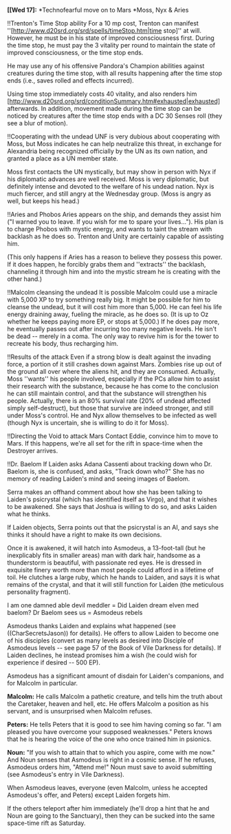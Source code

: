 __[[Wed 17]:__
*Technofearful move on to Mars
*Moss, Nyx &amp; Aries

!!Trenton's Time Stop ability
For a 10 mp cost, Trenton can manifest ''[http://www.d20srd.org/srd/spells/timeStop.htm|time stop]'' at will. However, he must be in his state of improved consciousness first. During the time stop, he must pay the 3 vitality per round to maintain the state of improved consciousness, or the time stop ends.

He may use any of his offensive Pandora's Champion abilities against creatures during the time stop, with all results happening after the time stop ends (i.e., saves rolled and effects incurred).

Using time stop immediately costs 40 vitality, and also renders him [http://www.d20srd.org/srd/conditionSummary.htm#exhausted|exhausted] afterwards. In addition, movement made during the time stop can be noticed by creatures after the time stop ends with a DC 30 Senses roll (they see a blur of motion).

!!Cooperating with the undead
UNF is very dubious about cooperating with Moss, but Moss indicates he can help neutralize this threat, in exchange for Alexandria being recognized officially by the UN as its own nation, and granted a place as a UN member state.

Moss first contacts the UN mystically, but may show in person with Nyx if his diplomatic advances are well received. Moss is very diplomatic, but definitely intense and devoted to the welfare of his undead nation. Nyx is much fiercer, and still angry at the Wednesday group. (Moss is angry as well, but keeps his head.)

!!Aries and Phobos
Aries appears on the ship, and demands they assist him (&quot;I warned you to leave. If you wish for me to spare your lives...&quot;). His plan is to charge Phobos with mystic energy, and wants to taint the stream with backlash as he does so. Trenton and Unity are certainly capable of assisting him.

(This only happens if Aries has a reason to believe they possess this power. If it does happen, he forcibly grabs them and ''extracts'' the backlash, channeling it through him and into the mystic stream he is creating with the other hand.)

!!Malcolm cleansing the undead
It is possible Malcolm could use a miracle with 5,000 XP to try something really big. It might be possible for him to cleanse the undead, but it will cost him more than 5,000. He can feel his life energy draining away, fueling the miracle, as he does so. (It is up to Oz whether he keeps paying more EP, or stops at 5,000.) If he does pay more, he eventually passes out after incurring too many negative levels. He isn't be dead -- merely in a coma. The only way to revive him is for the tower to recreate his body, thus recharging him.

!!Results of the attack
Even if a  strong blow is dealt against the invading force, a portion of it still crashes down against Mars. Zombies rise up out of the ground all over where the aliens hit, and they are consumed. Actually, Moss ''wants'' his people involved, especially if the PCs allow him to assist their research with the substance, because he has come to the conclusion he can still maintain control, and that the substance will strengthen his people. Actually, there is an 80% survival rate (20% of undead affected simply self-destruct), but those that survive are indeed stronger, and still under Moss's control. He and Nyx allow themselves to be infected as well (though Nyx is uncertain, she is willing to do it for Moss).

!!Directing the Void to attack Mars
Contact Eddie, convince him to move to Mars. If this happens, we're all set for the rift in space-time when the Destroyer arrives.

!!Dr. Baelom
If Laiden asks Adana Cassenti about tracking down who Dr. Baelom is, she is confused, and asks, &quot;Track down who?&quot; She has no memory of reading Laiden's mind and seeing images of Baelom.

Serra makes an offhand comment about how she has been talking to Laiden's psicrystal (which has identified itself as Virgo), and that it wishes to be awakened. She says that Joshua is willing to do so, and asks Laiden what he thinks.

If Laiden objects, Serra points out that the psicrystal is an AI, and says she thinks it should have a right to make its own decisions.

Once it is awakened, it will hatch into Asmodeus, a 13-foot-tall (but he inexplicably fits in smaller areas) man with dark hair, handsome as a thunderstorm is beautiful, with passionate red eyes. He is dressed in exquisite finery worth more than most people could afford in a lifetime of toil. He clutches a large ruby, which he hands to Laiden, and says it is what remains of the crystal, and that it will still function for Laiden (the meticulous personality fragment).

I am one damned able devil meddler = Did Laiden dream elven med baelom?
Dr Baelom sees us = Asmodeus rebels

Asmodeus thanks Laiden and explains what happened (see ((CharSecretsJason)) for details). He offers to allow Laiden to become one of his disciples (convert as many levels as desired into Disciple of Asmodeus levels -- see page 57 of the Book of Vile Darkness for details). If Laiden declines, he instead promises him a wish (he could wish for experience if desired -- 500 EP).

Asmodeus has a significant amount of disdain for Laiden's companions, and for Malcolm in particular.

__Malcolm:__ He calls Malcolm a pathetic creature, and tells him the truth about the Caretaker, heaven and hell, etc. He offers Malcolm a position as his servant, and is unsurprised when Malcolm refuses.

__Peters:__ He tells Peters that it is good to see him having coming so far. &quot;I am pleased you have overcome your supposed weaknesses.&quot; Peters knows that he is hearing the voice of the one who once trained him in psionics.

__Noun:__ &quot;If you wish to attain that to which you aspire, come with me now.&quot; And Noun senses that Asmodeus is right in a cosmic sense. If he refuses, Asmodeus orders him, &quot;Attend me!&quot; Noun must save to avoid submitting (see Asmodeus's entry in Vile Darkness).

When Asmodeus leaves, everyone (even Malcolm, unless he accepted Asmodeus's offer, and Peters) except Laiden forgets him.

If the others teleport after him immediately (he'll drop a hint that he and Noun are going to the Sanctuary), then they can be sucked into the same space-time rift as Saturday.
